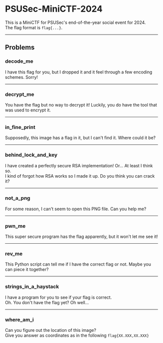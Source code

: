 # PSUSec-MiniCTF-2024

This is a MiniCTF for PSUSec's end-of-the-year social event for 2024.  
The flag format is `flag{...}`.

---

## Problems

### **decode_me**  
I have this flag for you, but I dropped it and it feel through a few encoding schemes. Sorry!

---

### **decrypt_me**  
You have the flag but no way to decrypt it! Luckily, you do have the tool that was used to encrypt it.

---

### **in_fine_print**  
Supposedly, this image has a flag in it, but I can't find it. Where could it be?

---

### **behind_lock_and_key**
I have created a perfectly secure RSA implementation! Or... At least I think so.  
I kind of forgot how RSA works so I made it up. Do you think you can crack it?

---

### **not_a_png**  
For some reason, I can't seem to open this PNG file. Can you help me?

---

### **pwn_me**  
This super secure program has the flag apparently, but it won't let me see it!

---

### **rev_me**
This Python script can tell me if I have the correct flag or not. Maybe you can piece it together?

---

### **strings_in_a_haystack**  
I have a program for you to see if your flag is correct.  
Oh. You don't have the flag yet? Oh well...

---

### **where_am_i**  
Can you figure out the location of this image?  
Give you answer as coordinates as in the following `flag{XX.XXX,XX.XXX}`
